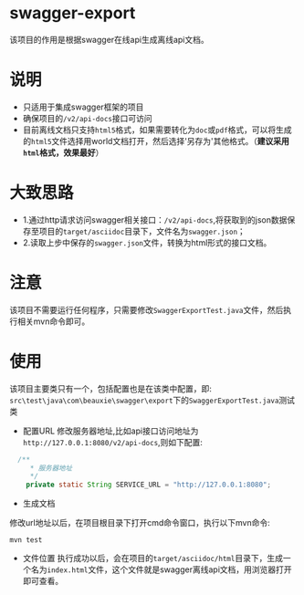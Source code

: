 # swagger-export
该项目的作用是根据swagger在线api生成离线api文档。

# 说明
* 只适用于集成swagger框架的项目
* 确保项目的`/v2/api-docs`接口可访问
* 目前离线文档只支持`html5`格式，如果需要转化为`doc`或`pdf`格式，可以将生成的`html5`文件选择用world文档打开，然后选择'另存为'其他格式。（**建议采用`html`格式，效果最好**）

# 大致思路
 + 1.通过http请求访问swagger相关接口：`/v2/api-docs`,将获取到的json数据保存至项目的`target/asciidoc`目录下，文件名为`swagger.json`；
 + 2.读取上步中保存的`swagger.json`文件，转换为html形式的接口文档。

# 注意

该项目不需要运行任何程序，只需要修改`SwaggerExportTest.java`文件，然后执行相关mvn命令即可。

# 使用

该项目主要类只有一个，包括配置也是在该类中配置，即:
`src\test\java\com\beauxie\swagger\export`下的`SwaggerExportTest.java`测试类


* 配置URL
 修改服务器地址,比如api接口访问地址为`http://127.0.0.1:8080/v2/api-docs`,则如下配置:

``` java
  /**
     * 服务器地址
     */
    private static String SERVICE_URL = "http://127.0.0.1:8080";
```
* 生成文档

修改url地址以后，在项目根目录下打开cmd命令窗口，执行以下mvn命令:
```
mvn test

```

* 文件位置
 执行成功以后，会在项目的`target/asciidoc/html`目录下，生成一个名为`index.html`文件，这个文件就是swagger离线api文档，用浏览器打开即可查看。

